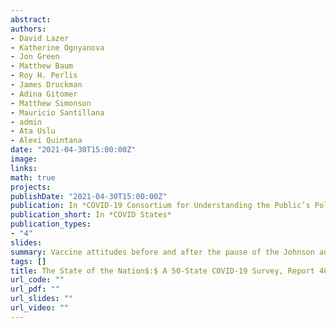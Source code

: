 ```yaml
---
abstract: 
authors:
- David Lazer
- Katherine Ognyanova
- Jon Green
- Matthew Baum
- Roy H. Perlis
- James Druckman
- Adina Gitomer
- Matthew Simonson
- Mauricio Santillana
- admin
- Ata Uslu
- Alexi Quintana
date: "2021-04-30T15:00:00Z"
image:
links:
math: true
projects:
publishDate: "2021-04-30T15:00:00Z"
publication: In *COVID-19 Consortium for Understanding the Public’s Policy Preferences Across States*
publication_short: In *COVID States*
publication_types:
- "4"
slides: 
summary: Vaccine attitudes before and after the pause of the Johnson and Johnson vaccine
tags: []
title: The State of the Nation$:$ A 50-State COVID-19 Survey, Report 48$:$ Assessing the Impact of the Pause in Johnson & Johnson Vaccine use on COVID-19 Vaccination Intent
url_code: ""
url_pdf: ""
url_slides: ""
url_video: ""
---
```


